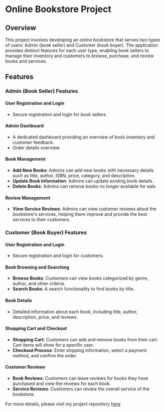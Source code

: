 # Online Bookstore Project

## Overview
This project involves developing an online bookstore that serves two types of users: Admin (book seller) and Customer (book buyer). The application provides distinct features for each user type, enabling book sellers to manage their inventory and customers to browse, purchase, and review books and services.

## Features

### Admin (Book Seller) Features

#### User Registration and Login
- Secure registration and login for book sellers.

#### Admin Dashboard
- A dedicated dashboard providing an overview of book inventory and customer feedback.
- Order details overview.

#### Book Management
- **Add New Books**: Admins can add new books with necessary details such as title, author, ISBN, price, category, and description.
- **Update Book Information**: Admins can update existing book details.
- **Delete Books**: Admins can remove books no longer available for sale.

#### Review Management
- **View Service Reviews**: Admins can view customer reviews about the bookstore's services, helping them improve and provide the best services to their customers.

### Customer (Book Buyer) Features

#### User Registration and Login
- Secure registration and login for customers.

#### Book Browsing and Searching
- **Browse Books**: Customers can view books categorized by genre, author, and other criteria.
- **Search Books**: A search functionality to find books by title.

#### Book Details
- Detailed information about each book, including title, author, description, price, and reviews.

#### Shopping Cart and Checkout
- **Shopping Cart**: Customers can add and remove books from their cart. Cart items will show for a specific user.
- **Checkout Process**: Enter shipping information, select a payment method, and confirm the order.

#### Customer Reviews
- **Book Reviews**: Customers can leave reviews for books they have purchased and view the reviews for each book.
- **Service Reviews**: Customers can review the overall service of the bookstore.


For more details, please visit my project repository  [here](https://github.com/Indranisarker/book-store.git)
